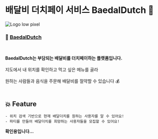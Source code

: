 #  배달비 더치페이 서비스 BaedalDutch 🛵

![Logo low pixel](https://user-images.githubusercontent.com/92617810/168429436-d3c1bee3-77b0-452d-9f32-61804a7d64f5.png)

### 🔗  [BaedalDutch](https://baedaldutch.tk/)
<br>


**BaedalDutch는 부담되는 배달비를 더치페이하는 플랫폼입니다.** <br>
<br>
지도에서 내 위치를 확인하고 먹고 싶은 메뉴를 골라 <br>
<br>
원하는 사람들과 음식을 주문해 배달비를 절약할 수 있습니다 💰
<br><br>
## 💥 Feature
	- 위치 검색 기반으로 현재 배달더치를 원하는 사용자를 알 수 있어요!
	- 파티를 만들어 배달더치를 희망하는 사용자들을 모집할 수 있어요!
**확인용입니다...**	








